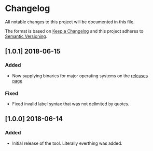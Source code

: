 # Changelog
All notable changes to this project will be documented in this file.

The format is based on [Keep a Changelog](http://keepachangelog.com/en/1.0.0/)
and this project adheres to [Semantic Versioning](http://semver.org/spec/v2.0.0.html).

## [1.0.1] 2018-06-15
### Added
- Now supplying binaries for major operating systems on the [releases page](https://github.com/j6s/prometheus-gitlab-exporter/releases)
### Fixed
- Fixed invalid label syntax that was not delimited by quotes.

## [1.0.0] 2018-06-14
### Added
- Initial release of the tool. Literally everthing was added.
